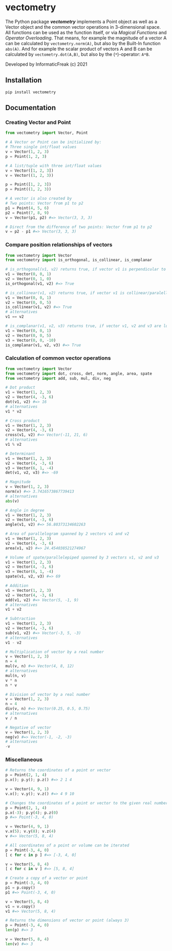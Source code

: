 # vectometry

The Python package _**vectometry**_ implements a Point object as well as a Vector object and the common vector operations in 3-dimensional space. All functions can be used as the function itself, or via *Magical Functions* and *Operator Overloading*. That means, for example the magnitude of a vector A can be calculated by `vectometry.norm(A)`, but also by the Built-In function `abs(A)`. And for example the scalar product of vectors A and B can be calculated by `vectometry.dot(A,B)`, but also by the (`*`)-operator: `A*B`.

Developed by InformaticFreak (c) 2021

## Installation

```batch
pip install vectometry
```

## Documentation

### Creating Vector and Point

```python
from vectometry import Vector, Point

# A Vector or Point can be initialized by:
# Three single int/float values
v = Vector(1, 2, 3)
p = Point(1, 2, 3)

# A list/tuple with three int/float values
v = Vector([1, 2, 3])
v = Vector((1, 2, 3))

p = Point([1, 2, 3])
p = Point((1, 2, 3))

# A vector is also created by
# Two points: Vector from p1 to p2
p1 = Point(4, 5, 6)
p2 = Point(7, 8, 9)
v = Vector(p1, p2) #=> Vector(3, 3, 3)

# Direct from the difference of two points: Vector from p1 to p2
v = p2 - p1 #=> Vector(3, 3, 3)
```

### Compare position relationships of vectors

```python
from vectometry import Vector
from vectometry import is_orthogonal, is_collinear, is_complanar

# is_orthogonal(v1, v2) returns true, if vector v1 is perpendicular to vector v2
v1 = Vector(0, 0, 1)
v2 = Vector(0, 1, 0)
is_orthogonal(v1, v2) #=> True

# is_collinear(v1, v2) returns true, if vector v1 is collinear/paralell to vector v2
v1 = Vector(0, 0, 1)
v2 = Vector(0, 0, 5)
is_collinear(v1, v2) #=> True
# alternatives
v1 == v2

# is_complanar(v1, v2, v3) returns true, if vector v1, v2 and v3 are located in the same plane
v1 = Vector(0, 0, 1)
v2 = Vector(0, 0, 5)
v3 = Vector(0, 0, -10)
is_complanar(v1, v2, v3) #=> True
```

### Calculation of common vector operations

```python
from vectometry import Vector
from vectometry import dot, cross, det, norm, angle, area, spate
from vectometry import add, sub, mul, div, neg

# Dot product
v1 = Vector(1, 2, 3)
v2 = Vector(4, -3, 6)
dot(v1, v2) #=> 16
# alternatives
v1 * v2

# Cross product
v1 = Vector(1, 2, 3)
v2 = Vector(4, -3, 6)
cross(v1, v2) #=> Vector(-11, 21, 6)
# alternatives
v1 % v2

# Determinant
v1 = Vector(1, 2, 3)
v2 = Vector(4, -3, 6)
v3 = Vector(6, 1, -4)
det(v1, v2, v3) #=> -69

# Magnitude
v = Vector(1, 2, 3)
norm(v) #=> 3.7416573867739413
# alternatives
abs(v)

# Angle in degree
v1 = Vector(1, 2, 3)
v2 = Vector(4, -3, 6)
angle(v1, v2) #=> 56.80373134602263

# Area of parallelogram spanned by 2 vectors v1 and v2
v1 = Vector(1, 2, 3)
v2 = Vector(4, -3, 6)
area(v1, v2) #=> 24.454038521274967

# Volume of spate/parallelepiped spanned by 3 vectors v1, v2 and v3
v1 = Vector(1, 2, 3)
v2 = Vector(4, -3, 6)
v3 = Vector(6, 1, -4)
spate(v1, v2, v3) #=> 69

# Addition
v1 = Vector(1, 2, 3)
v2 = Vector(4, -3, 6)
add(v1, v2) #=> Vector(5, -1, 9)
# alternatives
v1 + v2

# Subtraction
v1 = Vector(1, 2, 3)
v2 = Vector(4, -3, 6)
sub(v1, v2) #=> Vector(-3, 5, -3)
# alternatives
v1 - v2

# Multiplication of vector by a real number
v = Vector(1, 2, 3)
n = 4
mul(v, n) #=> Vector(4, 8, 12)
# alternatives
mul(n, v)
v * n
n * v

# Division of vector by a real number
v = Vector(1, 2, 3)
n = 4
div(v, n) #=> Vector(0.25, 0.5, 0.75)
# alternatives
v / n

# Negative of vector
v = Vector(1, 2, 3)
neg(v) #=> Vector(-1, -2, -3)
# alternatives
-v
```

### Miscellaneous

```python
# Returns the coordinates of a point or vector
p = Point(2, 1, 4)
p.x(); p.y(); p.z() #=> 2 1 4

v = Vector(4, 9, 1)
v.x(); v.y(); v.z() #=> 4 9 10

# Changes the coordinates of a point or vector to the given real number
p = Point(2, 1, 4)
p.x(-3); p.y(4); p.z(0)
p #=> Point(-3, 4, 0)

v = Vector(4, 9, 1)
v.x(5); v.y(8); v.z(4)
v #=> Vector(5, 8, 4)

# All coordinates of a point or volume can be iterated
p = Point(-3, 4, 0)
[ c for c in p ] #=> [-3, 4, 0]

v = Vector(5, 8, 4)
[ c for c in v ] #=> [5, 8, 4]

# Create a copy of a vector or point
p = Point(-3, 4, 0)
p1 = p.copy()
p1 #=> Point(-3, 4, 0)

v = Vector(5, 8, 4)
v1 = v.copy()
v1 #=> Vector(5, 8, 4)

# Returns the dimensions of vector or point (always 3)
p = Point(-3, 4, 0)
len(p) #=> 3

v = Vector(5, 8, 4)
len(v) #=> 3
```
